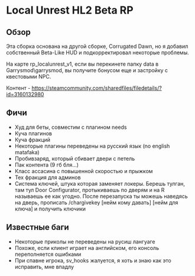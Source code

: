 # Local Unrest HL2 Beta RP
 


## Обзор

Эта сборка основана на другой сборке, Corrugated Dawn, но я добавил собственный Beta-Like HUD и подкорректировал некоторые проблемы.

На карте rp_localunrest_v1, если вы перекинете папку data в Garrysmod\garrysmod, вы получите бонусом еще и застройку с квестовыми NPC.

Контент - https://steamcommunity.com/sharedfiles/filedetails/?id=3160132980
## Фичи

- Худ для беты, совместим с плагином needs
- Куча плагинов
- Куча фракций
- Некоторые плагины переведены на русский язык (no english matafaka)
- Пробивзаряд, который сбивает двери с петель
- Пак контента (9 гб бля...)
- Класс ассасина с повышенной скоростью и прыжком
- Тех фракция для админов
- Система ключей, штука которая заменяет локеры. Берешь тулган, там тул Door Configurator, протыкиваешь по дверям и на R называешь ее как угодно. После перезапуска ты можешь наведясь на дверь, прописать /chargivekey [нейм кому давать] [нейм для ключа] и получить ключики

## Известные баги

- Некоторые приколы не переведены на русиш лангуаге
- Похоже, если клиент играет на английском, его консоль переполняется ошибками
- При спавне игрока, sv_hooks жалуется, я хоть и знаю как это исправить, мне впадлу
